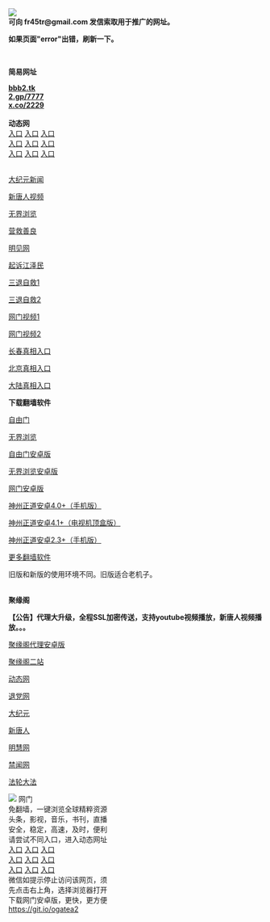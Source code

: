 <td align="center"><a target="_blank" href="https://raw.githubusercontent.com/szzd1/szzd1.github.io/master/1.JPG"><img src="https://raw.githubusercontent.com/szzd1/2/master/6.JPG" style="max-width:100%;"></a></td><br>
<strong>可向 fr45tr@gmail.com 发信索取用于推广的网址。</strong>
<p><strong>如果页面"error"出错，刷新一下。</strong></p>
<br>
<p><strong>简易网址</strong></p>
<strong><a href="http://bbb2.tk">bbb2.tk</a></strong><br>
<strong><a href="http://2.gp/7777">2.gp/7777</a></strong><br>
<strong><a href="http://x.co/2229">x.co/2229</a></strong><br>
<br>
<strong>动态网</strong>
<br>
      <a href="http://t.cn/R1FA4On" rel="nofollow">入口</a>
      <a href="http://61.228.187.206/1" rel="nofollow">入口</a>
      <a href="http://itpcci.gcashj.ml/70cdtw" rel="nofollow">入口</a><br>
      <a href="http://itpcci.gcashj.ml/70ydtw" rel="nofollow">入口</a>
      <a href="http://itpcci.gcashj.ml/70ip03dw" rel="nofollow">入口</a>
      <a href="http://itpcci.gcashj.ml/70fdtw" rel="nofollow">入口</a><br>
      <a href="http://itpcci.gcashj.ml/70sdtw" rel="nofollow">入口</a>
      <a href="http://itpcci.gcashj.ml/70ip04dw" rel="nofollow">入口</a>
      <a href="http://itpcci.gcashj.ml/70hdtw" rel="nofollow">入口</a><br>

<br>
<p><a href="http://t.cn/R1FA4EO" rel="nofollow">大纪元新闻</a></p>
<p><a href="http://t.cn/R1FAbi2" rel="nofollow">新唐人视频</a></p>
<p><a href="http://t.cn/R1FAbnF" rel="nofollow">无界浏览</a></p>
<p><a href="http://itpcci.gcashj.ml/70gqg" rel="nofollow">营救善良</a></p>
<p><a href="http://itpcci.gcashj.ml/mjw" rel="nofollow">明见网</a></p>
<p><a href="http://itpcci.gcashj.ml/70gsj" rel="nofollow">起诉江泽民</a></p>
<p><a href="http://t.cn/R1FA46V">三退自救1</a></p>
<p><a href="http://itpcci.gcashj.ml/szmst" rel="nofollow">三退自救2</a></p>
<p><a href="http://t.cn/R1FAUjm" rel="nofollow">网门视频1</a></p>
<p><a href="http://bbynxuc.rlpblcuo.ml" rel="nofollow">网门视频2</a></p>
<p><a href="https://s3.amazonaws.com/ogate/show.htm?r873651&amp;from=852" rel="nofollow">长春真相入口</a></p>
<p><a href="https://s3.amazonaws.com/ogate/show.htm?r873649&amp;from=852" rel="nofollow">北京真相入口</a></p>
<p><a href="https://s3.amazonaws.com/ogate/show.htm?r873656&amp;from=852 rel="nofollow">大陆真相入口</a><br></p>
<p><p><strong>下载翻墙软件</strong></p>


<p><a href="https://git.io/fgp" rel="nofollow">自由门</a></p>
<p><a href="https://git.io/vEJlj rel="nofollow">无界浏览</a></p>
<p><a href="https://git.io/fgma" rel="nofollow">自由门安卓版</a></p>
<p><a href="https://s3.amazonaws.com/693/um.apk" rel="nofollow">无界浏览安卓版</a></p>
<p><a href="https://git.io/ogatea2">网门安卓版</a></p>
<p><a href="https://git.io/vQjqe" rel="nofollow">神州正道安卓4.0+（手机版）</a></p>
<p><a href="https://git.io/vAonz" rel="nofollow">神州正道安卓4.1+（电视机顶盒版）</a></p>
<p><a href="https://git.io/vA5GO" rel="nofollow">神州正道安卓2.3+（手机版）</a></p>
<p><a href="https://github.com/bannedbook/fanqiang/wiki">更多翻墙软件</a></p>
旧版和新版的使用环境不同。旧版适合老机子。<br>


<br>
<p><strong>聚缘阁</strong></p>
<p><strong>【公告】代理大升级，全程SSL加密传送，支持youtube视频播放，新唐人视频播放。。。</strong></p>
<p><a href="https://github.com/hao369/a/raw/master/j8.apk">聚缘阁代理安卓版</a></p>
<p><a href="https://x.co/jygtz/" rel="nofollow">聚缘阁二站</a></p>
<p><a href="https://x.co/jygtz/" rel="nofollow">动态网</a></p>
<p><a href="https://x.co/jygtz/" rel="nofollow">退党网</a></p>
<p><a href="https://x.co/jygtz/" rel="nofollow">大纪元</a></p>
<p><a href="https://x.co/jygtz/" rel="nofollow">新唐人</a></p>
<p><a href="https://x.co/jygtz/" rel="nofollow">明慧网</a></p>
<p><a href="https://x.co/jygtz/" rel="nofollow">禁闻网</a></p>
<p><a href="https://x.co/jygtz/" rel="nofollow">法轮大法</a></p>
<td align="center"><a target="_blank" href="https://cloud.githubusercontent.com/assets/11880933/13434984/f430fae2-e012-11e5-814f-c2df1e82b247.jpg"><img src="https://cloud.githubusercontent.com/assets/11880933/13434984/f430fae2-e012-11e5-814f-c2df1e82b247.jpg" style="max-width:100%;"></a></td>
  </tr>
  <tr>
    <td align="center">网门<br>
      免翻墙，一键浏览全球精粹资源<br>
      头条，影视，音乐，书刊，直播<br>
      安全，稳定，高速，及时，便利<br>
    </td>
  </tr><tr>
    <td align="center">请尝试不同入口，进入动态网址<br>      
      <a href="https://s3.us-east-2.amazonaws.com/ogateh/show.htm?from=852" rel="nofollow">入口</a>
      <a href="https://s3.eu-west-2.amazonaws.com/ogatel/show.htm?from=852" rel="nofollow">入口</a>
      <a href="https://s3.amazonaws.com/ogate/show.htm?from=852" rel="nofollow">入口</a><br>
      <a href="https://s3.ap-northeast-2.amazonaws.com/ogates/show.htm?from=852" rel="nofollow">入口</a>
      <a href="https://s3.eu-central-1.amazonaws.com/ogatef/show.htm?from=852" rel="nofollow">入口</a>
      <a href="https://s3.ap-south-1.amazonaws.com/ogatem/show.htm?from=852" rel="nofollow">入口</a><br>
      <a href="https://s3-us-west-1.amazonaws.com/ogaten/show.htm?from=852" rel="nofollow">入口</a>
      <a href="https://s3.ca-central-1.amazonaws.com/ogatec/show.htm?from=852" rel="nofollow">入口</a>
      <a href="https://s3-ap-northeast-1.amazonaws.com/ogatet/show.htm?from=852" rel="nofollow">入口</a><br>
      微信如提示停止访问该网页，须<br>
      先点击右上角，选择浏览器打开<br>
    </td>
  </tr>
  <tr>
    <td align="center">
      下载网门安卓版，更快，更方便<br><a href="https://raw.githubusercontent.com/oGate2/up/master/oGate.apk" rel="nofollow">https://git.io/ogatea2</a><br>
